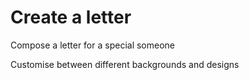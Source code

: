 # Create a letter

Compose a letter for a special someone

Customise between different backgrounds and designs
